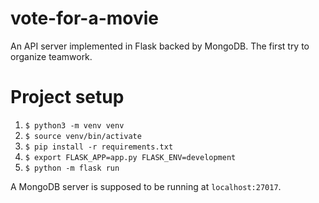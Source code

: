 # vote-for-a-movie
An API server implemented in Flask backed by MongoDB. The first try to organize teamwork.

# Project setup
1. ```$ python3 -m venv venv```
1. ```$ source venv/bin/activate```
1. ```$ pip install -r requirements.txt```
1. ```$ export FLASK_APP=app.py FLASK_ENV=development```
1. ```$ python -m flask run```

A MongoDB server is supposed to be running at ```localhost:27017```.